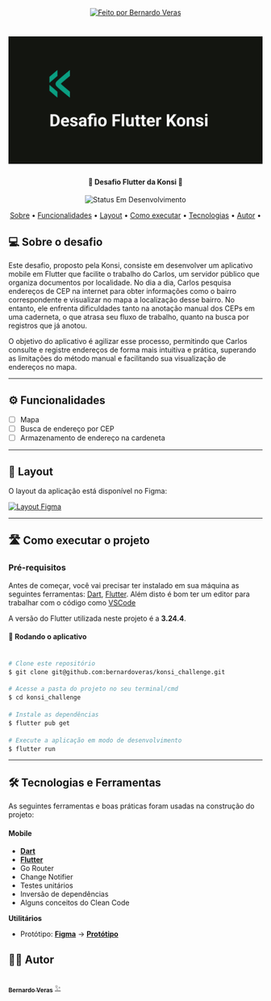 <p align="center">
   <a href="https://www.linkedin.com/in/bernardoveras/">
    <img alt="Feito por Bernardo Veras" src="https://img.shields.io/badge/feito-por%20Bernardo%20Veras-D818A5">
   </a>
</p>
<h1 align="center">
    <img alt="Cubos Academy" title="#CubosAcademy" src=".github/assets/Github_Banner.png" />
</h1>

<h4 align="center"> 
	🚧 Desafio Flutter da Konsi 🚧
</h4>

<p align="center">
	<img alt="Status Em Desenvolvimento" src="https://img.shields.io/badge/Status-Em%20Desenvolvimento-green">
	<!-- <img alt="Status Concluído" src="https://img.shields.io/badge/Status-CONCLU%C3%8DDO-brightgreen"> -->
</p>

<p align="center">
 <a href="#-sobre-o-desafio">Sobre</a> •
 <a href="#-funcionalidades">Funcionalidades</a> •
 <a href="#-layout">Layout</a> • 
 <a href="#-como-executar-o-projeto">Como executar</a> • 
 <a href="#-tecnologias">Tecnologias</a> • 
 <a href="#-autor">Autor</a> • 
</p>


## 💻 Sobre o desafio

Este desafio, proposto pela Konsi, consiste em desenvolver um aplicativo mobile em Flutter que facilite o trabalho do Carlos, um servidor público que organiza documentos por localidade.
No dia a dia, Carlos pesquisa endereços de CEP na internet para obter informações como o bairro correspondente e visualizar no mapa a localização desse bairro. No entanto, ele enfrenta dificuldades tanto na anotação manual dos CEPs em uma caderneta, o que atrasa seu fluxo de trabalho, quanto na busca por registros que já anotou.

O objetivo do aplicativo é agilizar esse processo, permitindo que Carlos consulte e registre endereços de forma mais intuitiva e prática, superando as limitações do método manual e facilitando sua visualização de endereços no mapa.

---

## ⚙️ Funcionalidades

- [ ] Mapa
- [ ] Busca de endereço por CEP
- [ ] Armazenamento de endereço na cardeneta

---

## 🎨 Layout

O layout da aplicação está disponível no Figma:

<a href="https://www.figma.com/design/dKxe0s6uPo1Ha84hjThoh7/Desafio-konsi?node-id=0-1&node-type=canvas">
  <img alt="Layout Figma" src="https://img.shields.io/badge/Acessar%20Layout%20-Figma-%2304D361">
</a>

---

## 🛣️ Como executar o projeto

### Pré-requisitos

Antes de começar, você vai precisar ter instalado em sua máquina as seguintes ferramentas:
[Dart](https://dart.dev/), [Flutter](https://flutter.dev/).
Além disto é bom ter um editor para trabalhar com o código como [VSCode](https://code.visualstudio.com/)

A versão do Flutter utilizada neste projeto é a **3.24.4**.

#### 🧭 Rodando o aplicativo

```bash

# Clone este repositório
$ git clone git@github.com:bernardoveras/konsi_challenge.git

# Acesse a pasta do projeto no seu terminal/cmd
$ cd konsi_challenge

# Instale as dependências
$ flutter pub get

# Execute a aplicação em modo de desenvolvimento
$ flutter run

```

---

## 🛠 Tecnologias e Ferramentas

As seguintes ferramentas e boas práticas foram usadas na construção do projeto:

#### **Mobile**

-   **[Dart](https://dart.dev/)**
-   **[Flutter](https://flutter.dev/)**
-   Go Router
-   Change Notifier
-   Testes unitários
-   Inversão de dependências
-   Alguns conceitos do Clean Code

**Utilitários**

-   Protótipo:  **[Figma](https://www.figma.com/)**  →  **[Protótipo](https://www.figma.com/design/dKxe0s6uPo1Ha84hjThoh7/Desafio-konsi?node-id=0-1&node-type=canvas)**


## 🧙‍♂️ Autor

<a href="https://www.linkedin.com/in/bernardoveras/">
 <img style="border-radius: 50%;" src="https://avatars.githubusercontent.com/u/56937988?v=4" width="100px;" alt=""/>
 <br />
 <sub><b>Bernardo Veras</b></sub></a> <a href="https://www.linkedin.com/in/bernardoveras/" title="Bernardo Veras">✨</a>
 <br />